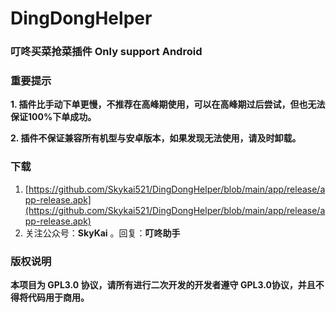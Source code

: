 # DingDongHelper
### 叮咚买菜抢菜插件 Only support Android 

### 重要提示
**1. 插件比手动下单更慢，不推荐在高峰期使用，可以在高峰期过后尝试，但也无法保证100%下单成功。**

**2. 插件不保证兼容所有机型与安卓版本，如果发现无法使用，请及时卸载。**

### 下载

1. [https://github.com/Skykai521/DingDongHelper/blob/main/app/release/app-release.apk](https://github.com/Skykai521/DingDongHelper/blob/main/app/release/app-release.apk)
2. 关注公众号：**SkyKai** 。回复：**叮咚助手**


### 版权说明

**本项目为 GPL3.0 协议，请所有进行二次开发的开发者遵守 GPL3.0协议，并且不得将代码用于商用。**
